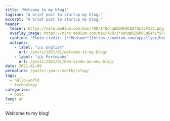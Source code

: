 ```yaml
---
title: 'Welcome to my blog!'
tagline: "A brief post to startup my blog."
excerpt: "A brief post to startup my blog."
header:
  teaser: https://miro.medium.com/max/700/1*OohqW5DGh9CQS4hLY5FXzA.png
  overlay_image: https://miro.medium.com/max/700/1*OohqW5DGh9CQS4hLY5FXzA.png
  caption: "Photo credit: [**Medium**](https://medium.com/appsflyer/how-can-hello-world-program-effect-the-way-you-think-about-programing-3be5cefdaf8c)"
  actions:
    - label: "🇺🇸 English"
      url: /posts/2021/01/welcome-to-my-blog/
    - label: "🇧🇷 Português"
      url: /posts/2021/01/bem-vindo-ao-meu-blog/
date: 2021-01-09
permalink: /posts/:year/:month/:slug/
tags:
  - hello-world
  - technology
categories:
  - post
lang: en
---
```


Welcome to my blog!
